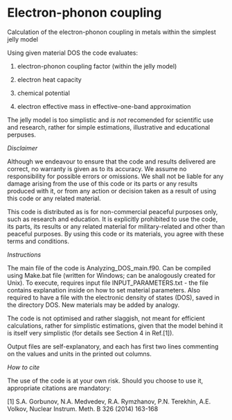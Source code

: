 # Electron-phonon coupling
 Calculation of the electron-phonon coupling in metals within the simplest jelly model
 
Using given material DOS the code evaluates:

1) electron-phonon coupling factor (within the jelly model)

2) electron heat capacity

3) chemical potential

4) electron effective mass in effective-one-band approximation

The jelly model is too simplistic and *is not* recomended for scientific use and research, rather for simple estimations, illustrative and educational perpuses.

*Disclaimer*

Although we endeavour to ensure that the code and results delivered are correct, no warranty is given as to its accuracy. We assume no responsibility for possible errors or omissions. We shall not be liable for any damage arising from the use of this code or its parts or any results produced with it, or from any action or decision taken as a result of using this code or any related material.

This code is distributed as is for non-commercial peaceful purposes only, such as research and education. It is explicitly prohibited to use the code, its parts, its results or any related material for military-related and other than peaceful purposes. By using this code or its materials, you agree with these terms and conditions.

*Instructions*

The main file of the code is Analyzing_DOS_main.f90. Can be compiled using Make.bat file (written for Windows; can be analogously created for Unix).
To execute, requires input file INPUT_PARAMETERS.txt - the file contains explanation inside on how to set material parameters.
Also required to have a file with the electronic density of states (DOS), saved in the directory DOS. New materials may be added by analogy.

The code is not optimised and rather slaggish, not meant for efficient calculations, rather for simplistic estimations, given that the model behind it is itself very simplistic (for details see Section 4 in Ref.[1]).

Output files are self-explanatory, and each has first two lines commenting on the values and units in the printed out columns.

*How to cite*

The use of the code is at your own risk. Should you choose to use it, appropriate citations are mandatory:

[1] S.A. Gorbunov, N.A. Medvedev, R.A. Rymzhanov, P.N. Terekhin, A.E. Volkov, Nuclear Instrum. Meth. B 326 (2014) 163-168
